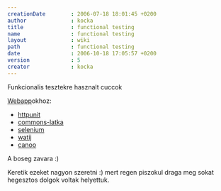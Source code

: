 ```yaml
---
creationDate        : 2006-07-18 18:01:45 +0200 
author              : kocka 
title               : functional testing 
name                : functional testing 
layout              : wiki 
path                : functional testing 
date                : 2006-10-18 17:05:57 +0200 
version             : 5 
creator             : kocka 
---
```

Funkcionalis tesztekre hasznalt cuccok

[Webapp](webapp.html)okhoz:

*   [httpunit](httpunit.html)
*   [commons-latka](commons-latka.html)
*   [selenium](selenium.html)
*   [watij](watij.html)
*   [canoo](canoo.html)

A boseg zavara :)

Keretik ezeket nagyon szeretni :) mert regen piszokul draga meg sokat hegesztos dolgok voltak helyettuk.


